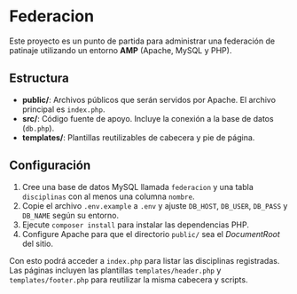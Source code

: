 # Federacion

Este proyecto es un punto de partida para administrar una federación de patinaje utilizando un entorno **AMP** (Apache, MySQL y PHP).

## Estructura

- **public/**: Archivos públicos que serán servidos por Apache. El archivo principal es `index.php`.
- **src/**: Código fuente de apoyo. Incluye la conexión a la base de datos (`db.php`).
- **templates/**: Plantillas reutilizables de cabecera y pie de página.

## Configuración

1. Cree una base de datos MySQL llamada `federacion` y una tabla `disciplinas` con al menos una columna `nombre`.
2. Copie el archivo `.env.example` a `.env` y ajuste `DB_HOST`, `DB_USER`, `DB_PASS` y `DB_NAME` según su entorno.
3. Ejecute `composer install` para instalar las dependencias PHP.
4. Configure Apache para que el directorio `public/` sea el *DocumentRoot* del sitio.

Con esto podrá acceder a `index.php` para listar las disciplinas registradas. Las páginas incluyen las plantillas `templates/header.php` y `templates/footer.php` para reutilizar la misma cabecera y scripts.
